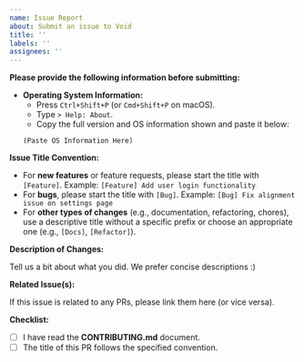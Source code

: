 ```yaml
---
name: Issue Report
about: Submit an issue to Void
title: ''
labels: ''
assignees: ''
---
```


**Please provide the following information before submitting:**

*   **Operating System Information:**
    *   Press `Ctrl+Shift+P` (or `Cmd+Shift+P` on macOS).
    *   Type `> Help: About`.
    *   Copy the full version and OS information shown and paste it below:
    ```
    (Paste OS Information Here)
    ```

**Issue Title Convention:**

*   For **new features** or feature requests, please start the title with `[Feature]`. Example: `[Feature] Add user login functionality`
*   For **bugs**, please start the title with `[Bug]`. Example: `[Bug] Fix alignment issue on settings page`
*   For **other types of changes** (e.g., documentation, refactoring, chores), use a descriptive title without a specific prefix or choose an appropriate one (e.g., `[Docs]`, `[Refactor]`).

**Description of Changes:**

Tell us a bit about what you did. We prefer concise descriptions :)

**Related Issue(s):**

If this issue is related to any PRs, please link them here (or vice versa).

**Checklist:**
*   [ ] I have read the **CONTRIBUTING.md** document.
*   [ ] The title of this PR follows the specified convention.
